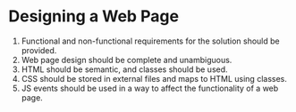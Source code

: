 # Designing a Web Page

1. Functional and non-functional requirements for the solution should be provided.
2. Web page design should be complete and unambiguous.
3. HTML should be semantic, and classes should be used.
4. CSS should be stored in external files and maps to HTML using classes.
5. JS events should be used in a way to affect the functionality of a web page.
